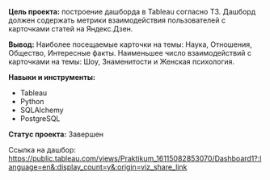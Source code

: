 **Цель проекта:** построение дашборда в Tableau согласно ТЗ. Дашборд должен содержать метрики взаимодействия пользователей с карточками статей на Яндекс.Дзен.

**Вывод:** Наиболее посещаемые карточки на темы: Наука, Отношения, Общество, Интересные факты. Наименьшее число взаимодействий с карточками на темы: Шоу, Знаменитости и Женская психология.


**Навыки и инструменты:**

- Tableau
- Python
- SQLAlchemy
- PostgreSQL

**Статус проекта:** Завершен




Ссылка на дашбор: https://public.tableau.com/views/Praktikum_16115082853070/Dashboard1?:language=en&:display_count=y&:origin=viz_share_link






